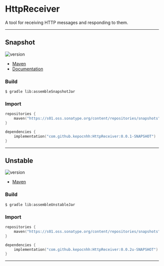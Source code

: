 # HttpReceiver
A tool for receiving HTTP messages and responding to them.

---

## Snapshot

![version](https://img.shields.io/static/v1?label=version&message=0.0.1-SNAPSHOT&labelColor=212121&color=2962ff&style=flat)

- [Maven](https://s01.oss.sonatype.org/content/repositories/snapshots/com/github/kepocnhh/HttpReceiver/0.0.1-SNAPSHOT)
- [Documentation](https://StanleyProjects.github.io/HttpReceiver/doc/0.0.1-SNAPSHOT)

### Build
```
$ gradle lib:assembleSnapshotJar
```

### Import
```kotlin
repositories {
    maven("https://s01.oss.sonatype.org/content/repositories/snapshots")
}

dependencies {
    implementation("com.github.kepocnhh:HttpReceiver:0.0.1-SNAPSHOT")
}
```

---

## Unstable

![version](https://img.shields.io/static/v1?label=version&message=0.0.2u-SNAPSHOT&labelColor=212121&color=2962ff&style=flat)

- [Maven](https://s01.oss.sonatype.org/content/repositories/snapshots/com/github/kepocnhh/HttpReceiver/0.0.2u-SNAPSHOT)

### Build
```
$ gradle lib:assembleUnstableJar
```

### Import
```kotlin
repositories {
    maven("https://s01.oss.sonatype.org/content/repositories/snapshots")
}

dependencies {
    implementation("com.github.kepocnhh:HttpReceiver:0.0.2u-SNAPSHOT")
}
```

---
